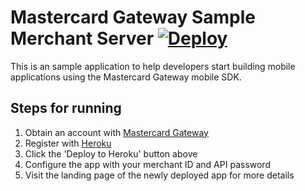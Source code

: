 # Mastercard Gateway Sample Merchant Server [![Deploy](https://www.herokucdn.com/deploy/button.png)](https://heroku.com/deploy)

This is an sample application to help developers start building mobile applications using the Mastercard Gateway mobile SDK.

## Steps for running

1. Obtain an account with [Mastercard Gateway](http://www.mastercard.com/gateway/)
1. Register with [Heroku](https://www.heroku.com)
1. Click the 'Deploy to Heroku' button above
1. Configure the app with your merchant ID and API password
1. Visit the landing page of the newly deployed app for more details

